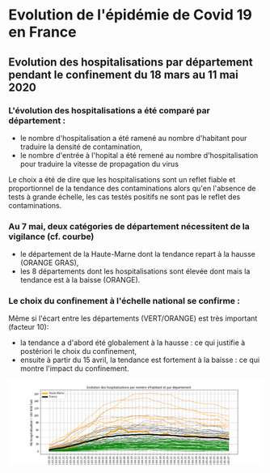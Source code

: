 # Evolution de l'épidémie de Covid 19 en France

## Evolution des hospitalisations par département pendant le confinement du 18 mars au 11 mai 2020

### L'évolution des hospitalisations a été comparé par département :
- le nombre d'hospitalisation a été ramené au nombre d'habitant pour traduire la densité de contamination,
- le nombre d'entrée à l'hopital a été remené au nombre d'hospitalisation pour traduire la vitesse de propagation du virus

Le choix a été de dire que les hospitalisations sont un reflet fiable et proportionnel de la tendance des contaminations
alors qu'en l'absence de tests à grande échelle, les cas testés positifs ne sont pas le reflet des contaminations.

### Au 7 mai, deux catégories de département nécessitent de la vigilance (cf. courbe)
- le département de la Haute-Marne dont la tendance repart à la hausse (ORANGE GRAS),
- les 8 départements dont les hospitalisations sont élevée dont mais la tendance est à la baisse (ORANGE).

### Le choix du confinement à l'échelle national se confirme :
Même si l'écart entre les départements (VERT/ORANGE) est très important (facteur 10):
- la tendance a d'abord été globalement à la hausse : ce qui justifie à postériori le choix du confinement,
- ensuite à partir du 15 avril, la tendance est fortement à la baisse : ce qui montre l'impact du confinement.

![Courbe de l'évolution des hospitalisation par département](https://github.com/smarcovici/Covid_19/blob/master/Analyse_confinement/Images/Evolution%20des%20hospitalisations%20par%20departement_France.png)

